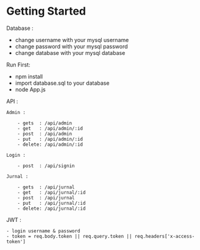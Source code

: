 # Getting Started 

Database :

- change username with your mysql username
- change password with your mysql password
- change database with your mysql database


Run First:

- npm install
- import database.sql to your database
- node App.js

API :

    Admin :

        - gets  : /api/admin
        - get   : /api/admin/:id
        - post  : /api/admin
        - put   : /api/admin/:id
        - delete: /api/admin/:id

    Login :

        - post  : /api/signin

    Jurnal :

        - gets  : /api/jurnal
        - get   : /api/jurnal/:id
        - post  : /api/jurnal
        - put   : /api/jurnal/:id
        - delete: /api/jurnal/:id


JWT :

    - login username & password 
    - token = req.body.token || req.query.token || req.headers['x-access-token']